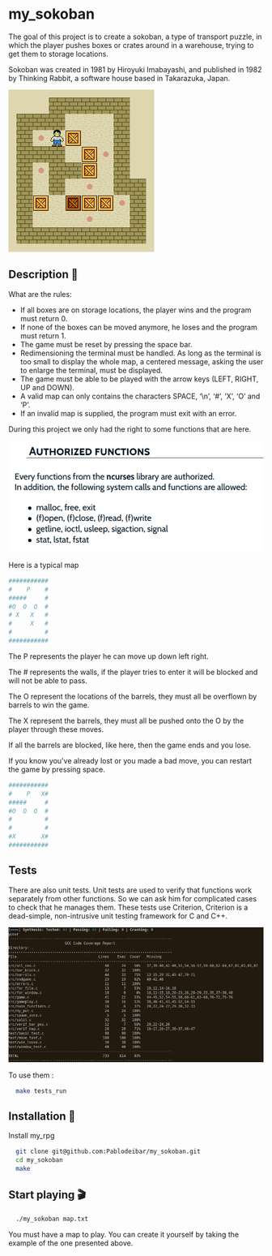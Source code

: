 
# my_sokoban

The goal of this project is to create a sokoban, a type of transport puzzle, in which
the player pushes boxes or crates around in a warehouse, trying to get them to
storage locations.

Sokoban was created in 1981 by Hiroyuki Imabayashi, and published in 1982 by
Thinking Rabbit, a software house based in Takarazuka, Japan.

![Alt text](image/exemple.gif?raw=true "Title")
## Description 📜

What are the rules:
- If all boxes are on storage locations, the player wins and the program must return 0.
- If none of the boxes can be moved anymore, he loses and the program must return 1.
- The game must be reset by pressing the space bar.
- Redimensioning the terminal must be handled. As long as the terminal is too small to display the whole map, a centered message, asking the user to enlarge the terminal, must be displayed.
- The game must be able to be played with the arrow keys (LEFT, RIGHT, UP and DOWN).
- A valid map can only contains the characters SPACE, ‘\n’, ‘#’, ‘X’, ‘O’ and ‘P’.
- If an invalid map is supplied, the program must exit with an error.

During this project we only had the right to some functions that are here.


![Alt text](image/auth.png?raw=true "Title")


Here is a typical map

```bash
###########
#    P    #
#####     #
#O  O  O  #
# X   X   #
#     X   #
#         #
###########
```

The P represents the player he can move up down left right.

The # represents the walls, if the player tries to enter it will be blocked and will not be able to pass.

The O represent the locations of the barrels, they must all be overflown by barrels to win the game.

The X represent the barrels, they must all be pushed onto the O by the player through these moves.

If all the barrels are blocked, like here, then the game ends and you lose.

If you know you've already lost or you made a bad move, you can restart the game by pressing space.


```bash
###########
#    P   X#
#####     #
#O  O  O  #
#         #
#         #
#X       X#
###########
```
## Tests

There are also unit tests. Unit tests are used to verify that functions work separately from other functions. So we can ask him for complicated cases to check that he manages them.
These tests use Criterion, Criterion is a dead-simple, non-intrusive unit testing framework for C and C++.

![Alt text](image/test.png?raw=true "Title")

To use them :

```bash
  make tests_run
```
## Installation 🔌

Install my_rpg

```bash
  git clone git@github.com:Pablodeibar/my_sokoban.git
  cd my_sokoban
  make
```
    
## Start playing 🎬


```bash
  ./my_sokoban map.txt
```

You must have a map to play. You can create it yourself by taking the example of the one presented above.